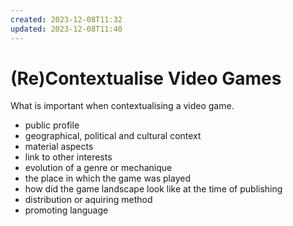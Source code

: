 ```yaml
---
created: 2023-12-08T11:32
updated: 2023-12-08T11:40
---
```

# (Re)Contextualise Video Games

What is important when contextualising a video game.

- public profile
- geographical, political and cultural context
- material aspects
- link to other interests
- evolution of a genre or mechanique
- the place in which the game was played
- how did the game landscape look like at the time of publishing
- distribution or aquiring method
- promoting language